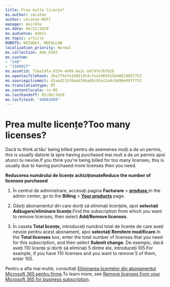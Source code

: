 ```yaml
---
title: Prea multe licențe?
ms.author: cmcatee
author: cmcatee-MSFT
manager: mnirkhe
ms.date: 04/21/2020
ms.audience: Admin
ms.topic: article
ROBOTS: NOINDEX, NOFOLLOW
localization_priority: Normal
ms.collection: Adm_O365
ms.custom:
- "540"
- "1500027"
ms.assetid: 73aa19fa-9334-4499-be2c-b6f9fe7b7b2b
ms.openlocfilehash: 3ba7f9a7e18951454cfea3d65915b4862d697753
ms.sourcegitcommit: d1aad215f8aa636ba89c93a13a0c9d90e997f752
ms.translationtype: MT
ms.contentlocale: ro-RO
ms.lasthandoff: 05/06/2020
ms.locfileid: "44063989"
---
```

# <a name="too-many-licenses"></a><span data-ttu-id="33d64-102">Prea multe licențe?</span><span class="sxs-lookup"><span data-stu-id="33d64-102">Too many licenses?</span></span>

<span data-ttu-id="33d64-103">Dacă tu think al tău' being billed pentru de asemenea mulți a da un permis, this is usually datorie la spre having purchased mai mult a da un permis apoi atunci tu nevoie.</span><span class="sxs-lookup"><span data-stu-id="33d64-103">If you think you're being billed for too many licenses, this is usually due to having purchased more licenses then you need.</span></span>
  
<span data-ttu-id="33d64-104">**Reducerea numărului de licențe achiziționate**</span><span class="sxs-lookup"><span data-stu-id="33d64-104">**Reduce the number of licenses purchased**</span></span>
  
1. <span data-ttu-id="33d64-105">În centrul de administrare, accesați pagina **Facturare** \> **[produse.](https://go.microsoft.com/fwlink/p/?linkid=842054)**</span><span class="sxs-lookup"><span data-stu-id="33d64-105">In the admin center, go to the **Billing** \> **[Your products](https://go.microsoft.com/fwlink/p/?linkid=842054)** page.</span></span>

2. <span data-ttu-id="33d64-106">Găsiți abonamentul din care doriți să eliminați licențele, apoi **selectați Adăugare/eliminare licențe**.</span><span class="sxs-lookup"><span data-stu-id="33d64-106">Find the subscription from which you want to remove licenses, then select **Add/Remove licenses**.</span></span>

3. <span data-ttu-id="33d64-107">În caseta **Total licențe,** introduceți numărul total de licențe de care aveți nevoie pentru acest abonament, apoi **selectați Remitere modificare**.</span><span class="sxs-lookup"><span data-stu-id="33d64-107">In the **Total licenses** box, enter the total number of licenses that you need for this subscription, and then select **Submit change**.</span></span> <span data-ttu-id="33d64-108">De exemplu, dacă aveți 110 licențe și doriți să eliminați 5 dintre ele, introduceți 105.</span><span class="sxs-lookup"><span data-stu-id="33d64-108">For example, if you have 110 licenses and you want to remove 5 of them, enter 105.</span></span>

<span data-ttu-id="33d64-109">Pentru a afla mai multe, consultați [Eliminarea licențelor din abonamentul Microsoft 365 pentru firme](https://docs.microsoft.com/office365/admin/subscriptions-and-billing/remove-licenses-from-subscription).</span><span class="sxs-lookup"><span data-stu-id="33d64-109">To learn more, see [Remove licenses from your Microsoft 365 for business subscription](https://docs.microsoft.com/office365/admin/subscriptions-and-billing/remove-licenses-from-subscription).</span></span>
